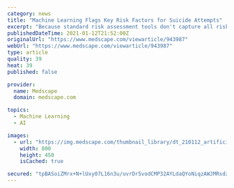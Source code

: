 ```yaml
---
category: news
title: "Machine Learning Flags Key Risk Factors for Suicide Attempts"
excerpt: "Because standard risk assessment tools don't capture all risk factors for suicide attempt, functional impairment and financial stress should also be examined, new research suggests."
publishedDateTime: 2021-01-12T21:52:00Z
originalUrl: "https://www.medscape.com/viewarticle/943987"
webUrl: "https://www.medscape.com/viewarticle/943987"
type: article
quality: 39
heat: 39
published: false

provider:
  name: Medscape
  domain: medscape.com

topics:
  - Machine Learning
  - AI

images:
  - url: "https://img.medscape.com/thumbnail_library/dt_210112_artificial_intelligence_robot_brain_800x450.jpg"
    width: 800
    height: 450
    isCached: true

secured: "tpBASoiZMrx+N+lUxy07L16n3u/uvrDr5vodCMP32AYLdaQYoNiqzAWJMRsdz7BrlYqbpuW/57NgxJG0ZdgWw3zsii1sRhpH6PtBG6ACwRWwXh0gfwzEtUOV3wRkD/jakO4Q+ZVWy95cUUmwFQ0Rcklm+tEb4PZvnpt8VE806VTjbuHUUFXBzOTutRQMLwURseYxduVyCNM6x0t17nV6CM3a6dJIzLy90KrPM5CpnobWxqv9vx532tYyycYLifmB1Eaq5TyBP1V3AP4fpDUzxg9U1Sqpy81my1CyRTy+gVqpA2LNHD2xvuNql2AqipiyamWsksR6T+IOkiF9x+863DhGSoJJaUlMJ83BpdT6dxc=;zIRkFOyISf2Ex8zBunNIFA=="
---
```


